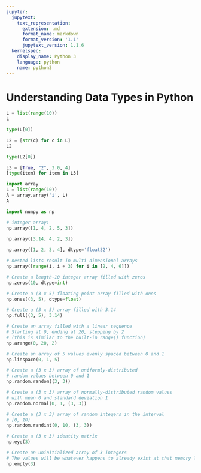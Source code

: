 ```yaml
---
jupyter:
  jupytext:
    text_representation:
      extension: .md
      format_name: markdown
      format_version: '1.1'
      jupytext_version: 1.1.6
  kernelspec:
    display_name: Python 3
    language: python
    name: python3
---
```


# Understanding Data Types in Python

```python
L = list(range(10))
L
```

```python
type(L[0])
```

```python
L2 = [str(c) for c in L]
L2
```

```python
type(L2[0])
```

```python
L3 = [True, "2", 3.0, 4]
[type(item) for item in L3]
```

```python
import array
L = list(range(10))
A = array.array('i', L)
A
```

```python
import numpy as np
```

```python
# integer array:
np.array([1, 4, 2, 5, 3])
```

```python
np.array([3.14, 4, 2, 3])
```

```python
np.array([1, 2, 3, 4], dtype='float32')
```

```python
# nested lists result in multi-dimensional arrays
np.array([range(i, i + 3) for i in [2, 4, 6]])
```

```python
# Create a length-10 integer array filled with zeros
np.zeros(10, dtype=int)
```

```python
# Create a (3 x 5) floating-point array filled with ones
np.ones((3, 5), dtype=float)
```

```python
# Create a (3 x 5) array filled with 3.14
np.full((3, 5), 3.14)
```

```python
# Create an array filled with a linear sequence
# Starting at 0, ending at 20, stepping by 2
# (this is similar to the built-in range() function)
np.arange(0, 20, 2)
```

```python
# Create an array of 5 values evenly spaced between 0 and 1
np.linspace(0, 1, 5)
```

```python
# Create a (3 x 3) array of uniformly-distributed
# random values between 0 and 1
np.random.random((3, 3))
```

```python
# Create a (3 x 3) array of normally-distributed random values
# with mean 0 and standard deviation 1
np.random.normal(0, 1, (3, 3))
```

```python
# Create a (3 x 3) array of random integers in the interval
# [0, 10)
np.random.randint(0, 10, (3, 3))
```

```python
# Create a (3 x 3) identity matrix
np.eye(3)
```

```python
# Create an uninitialized array of 3 integers
# The values will be whatever happens to already exist at that memory location
np.empty(3)
```
